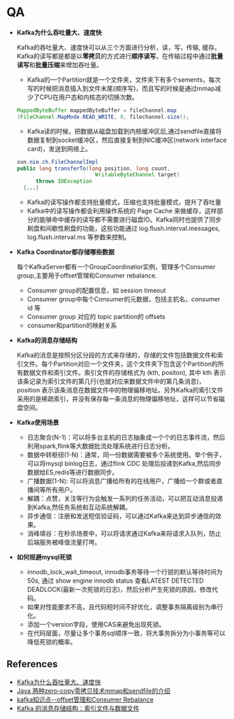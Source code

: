 # QA

- **Kafka为什么吞吐量大、速度快**

  Kafka的吞吐量大、速度快可以从三个方面进行分析，读，写，传输, 缓存。
  Kafka的读写都是都是以**零拷贝**的方式进行**顺序读写**，在传输过程中通过**批量读写**和**批量压缩**来增加吞吐量。

  - Kafka的一个Partition就是一个文件夹，文件夹下有多个sements，每次写的时候把消息插入到文件末尾(顺序写)，而且写的时候是通过mmap减少了CPU在用户态和内核态的切换次数。

  ```java
  MappedByteBuffer mappedByteBuffer = fileChannel.map
  (FileChannel.MapMode.READ_WRITE, 0, filechannel.size();
  ```

  - Kafka读的时候，把数据从磁盘加载到内核缓冲区后,通过sendfile直接将数据复制到socket缓冲区，然后直接复制到NIC缓冲区(network interface card)，发送到网络上。

  ```java
  sun.nio.ch.FileChannelImpl
  public long transferTo(long position, long count,
                           WritableByteChannel target)
        throws IOException
    {...}
  ```

  - Kafka的读写操作都支持批量模式，压缩也支持批量模式，提升了吞吐量
  - Kafka中的读写操作都会利用操作系统的 Page Cache 来做缓存，这样部分的能够命中缓存的读写都不需要进行磁盘IO。Kafka同时也提供了同步刷盘和间歇性刷盘的功能，这些功能通过 log.flush.interval.messages, log.flush.interval.ms 等参数来控制。

- **Kafka Coordinator都存储哪些数据**

  每个KafkaServer都有一个GroupCoordinatior实例，管理多个Consumer group,主要用于offset管理和Consumer rebalance.
  - Consumer group的配置信息，如 session timeout
  - Consumer group中每个Consumer的元数据，包括主机名，consumer id 等
  - Consumer group 对应的 topic partition的 offsets
  - consumer和partition的映射关系

- **Kafka的消息存储结构**
  
  Kafka的消息是按照分区分段的方式来存储的，存储的文件包括数据文件和索引文件。每个Partition对应一个文件夹，这个文件夹下包含这个Partition的所有数据文件和索引文件。索引文件的存储格式为 (kth, positon), 其中 kth 表示该条记录为索引文件的第几行(也就对应来数据文件中的第几条消息)， position 表示该条消息在数据文件中的物理偏移地址。另外Kafka的索引文件采用的是稀疏索引，并没有保存每一条消息的物理偏移地址，这样可以节省磁盘空间。

- **Kafka使用场景**
  - 日志聚合(N-1)：可以将多台主机的日志抽象成一个个的日志事件流，然后利用spark,flink等大数据批流处理系统进行日志分析。
  - 数据中转枢纽(1-N)：通常，同一份数据需要被多个系统使用。举个例子，可以将mysql binlog日志，通过flink CDC 处理后投递到Kafka,然后同步数据给ES,redis等进行数据同步。
  - 广播数据(1-N): 可以将消息广播给所有的在线用户，广播给一个群或者直播间等所有用户。
  - 解耦：点赞，关注等行为会触发一系列的任务活动，可以把互动消息投递到Kafka,然任务系统和互动系统解耦。
  - 异步通信：注册和发送短信验证码，可以通过Kafka来达到异步通信的效果。
  - 消峰填谷：在秒杀场景中，可以将请求通过Kafka来将请求入队列，防止后端服务被峰值流量打垮。

- **如何规避mysql死锁**
  - innodb_lock_wait_timeout, innodb事务等待一个行锁的默认等待时间为50s, 通过 show engine innodb status 查看LATEST DETECTED DEADLOCK(最新一次死锁的日志)，然后分析产生死锁的原因，修改代码。
  - 如果对性能要求不高，且代码短时间不好优化，调整事务隔离级别为串行化。
  - 添加一个version字段，使用CAS来避免出现死锁。
  - 在代码层面，尽量让多个事务sql顺序一致，将大事务拆分为小事务等可以降低死锁的概率。
  
## References

- [Kafka为什么吞吐量大、速度快](https://zhuanlan.zhihu.com/p/120967989)
- [Java 两种zero-copy零拷贝技术mmap和sendfile的介绍](https://juejin.cn/post/7016498891365302302)
- [kafka知识点--offset管理和Consumer Rebalance](https://cloud.tencent.com/developer/article/1596725)
- [Kafka 的消息存储结构：索引文件与数据文件](https://shuyi.tech/archives/kafka-message-storage)
